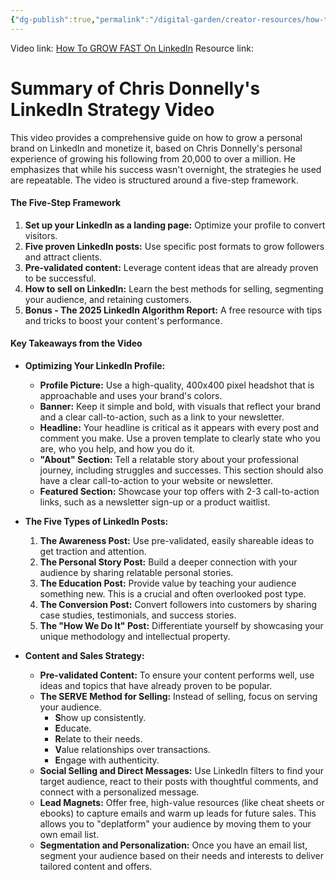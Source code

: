 ```yaml
---
{"dg-publish":true,"permalink":"/digital-garden/creator-resources/how-to-grow-fast-on-linked-in/","dgHomeLink":true,"dgShowInlineTitle":true,"dgShowFileTree":true,"dgEnableSearch":true}
---
```


Video link: [How To GROW FAST On LinkedIn](https://www.youtube.com/watch?v=3tXVSpImzXk)
Resource link: 

# Summary of Chris Donnelly's LinkedIn Strategy Video

This video provides a comprehensive guide on how to grow a personal brand on LinkedIn and monetize it, based on Chris Donnelly's personal experience of growing his following from 20,000 to over a million. He emphasizes that while his success wasn't overnight, the strategies he used are repeatable. The video is structured around a five-step framework.

#### **The Five-Step Framework**

1. **Set up your LinkedIn as a landing page:** Optimize your profile to convert visitors.
2. **Five proven LinkedIn posts:** Use specific post formats to grow followers and attract clients.
3. **Pre-validated content:** Leverage content ideas that are already proven to be successful.
4. **How to sell on LinkedIn:** Learn the best methods for selling, segmenting your audience, and retaining customers.
5. **Bonus - The 2025 LinkedIn Algorithm Report:** A free resource with tips and tricks to boost your content's performance.

#### **Key Takeaways from the Video**

- **Optimizing Your LinkedIn Profile:**
    - **Profile Picture:** Use a high-quality, 400x400 pixel headshot that is approachable and uses your brand's colors.
    - **Banner:** Keep it simple and bold, with visuals that reflect your brand and a clear call-to-action, such as a link to your newsletter.
    - **Headline:** Your headline is critical as it appears with every post and comment you make. Use a proven template to clearly state who you are, who you help, and how you do it.
    - **"About" Section:** Tell a relatable story about your professional journey, including struggles and successes. This section should also have a clear call-to-action to your website or newsletter.
    - **Featured Section:** Showcase your top offers with 2-3 call-to-action links, such as a newsletter sign-up or a product waitlist.

- **The Five Types of LinkedIn Posts:**
    1. **The Awareness Post:** Use pre-validated, easily shareable ideas to get traction and attention.
    2. **The Personal Story Post:** Build a deeper connection with your audience by sharing relatable personal stories.
    3. **The Education Post:** Provide value by teaching your audience something new. This is a crucial and often overlooked post type.
    4. **The Conversion Post:** Convert followers into customers by sharing case studies, testimonials, and success stories.
    5. **The "How We Do It" Post:** Differentiate yourself by showcasing your unique methodology and intellectual property.

- **Content and Sales Strategy:**
    - **Pre-validated Content:** To ensure your content performs well, use ideas and topics that have already proven to be popular.
    - **The SERVE Method for Selling:** Instead of selling, focus on serving your audience.
        - **S**how up consistently.
        - **E**ducate.
        - **R**elate to their needs.
        - **V**alue relationships over transactions.
        - **E**ngage with authenticity.
    - **Social Selling and Direct Messages:** Use LinkedIn filters to find your target audience, react to their posts with thoughtful comments, and connect with a personalized message.
    - **Lead Magnets:** Offer free, high-value resources (like cheat sheets or ebooks) to capture emails and warm up leads for future sales. This allows you to "deplatform" your audience by moving them to your own email list.
    - **Segmentation and Personalization:** Once you have an email list, segment your audience based on their needs and interests to deliver tailored content and offers.
